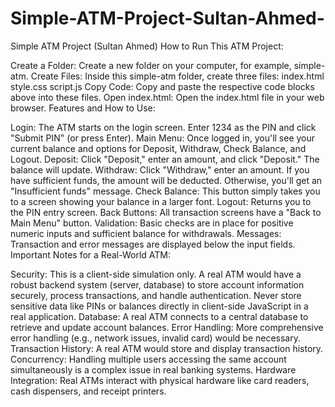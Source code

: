 # Simple-ATM-Project-Sultan-Ahmed-
Simple ATM Project (Sultan Ahmed)
How to Run This ATM Project:

Create a Folder: Create a new folder on your computer, for example, simple-atm.
Create Files: Inside this simple-atm folder, create three files:
index.html
style.css
script.js
Copy Code: Copy and paste the respective code blocks above into these files.
Open index.html: Open the index.html file in your web browser.
Features and How to Use:

Login: The ATM starts on the login screen. Enter 1234 as the PIN and click "Submit PIN" (or press Enter).
Main Menu: Once logged in, you'll see your current balance and options for Deposit, Withdraw, Check Balance, and Logout.
Deposit: Click "Deposit," enter an amount, and click "Deposit." The balance will update.
Withdraw: Click "Withdraw," enter an amount. If you have sufficient funds, the amount will be deducted. Otherwise, you'll get an "Insufficient funds" message.
Check Balance: This button simply takes you to a screen showing your balance in a larger font.
Logout: Returns you to the PIN entry screen.
Back Buttons: All transaction screens have a "Back to Main Menu" button.
Validation: Basic checks are in place for positive numeric inputs and sufficient balance for withdrawals.
Messages: Transaction and error messages are displayed below the input fields.
Important Notes for a Real-World ATM:

Security: This is a client-side simulation only. A real ATM would have a robust backend system (server, database) to store account information securely, process transactions, and handle authentication. Never store sensitive data like PINs or balances directly in client-side JavaScript in a real application.
Database: A real ATM connects to a central database to retrieve and update account balances.
Error Handling: More comprehensive error handling (e.g., network issues, invalid card) would be necessary.
Transaction History: A real ATM would store and display transaction history.
Concurrency: Handling multiple users accessing the same account simultaneously is a complex issue in real banking systems.
Hardware Integration: Real ATMs interact with physical hardware like card readers, cash dispensers, and receipt printers.
